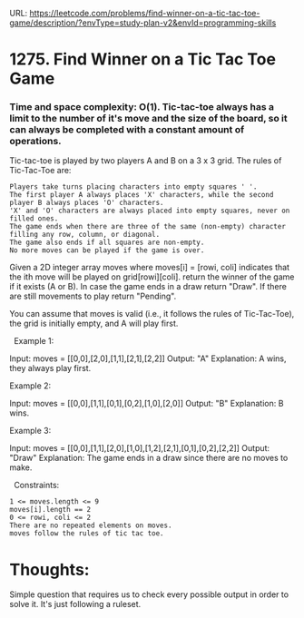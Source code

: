 URL: https://leetcode.com/problems/find-winner-on-a-tic-tac-toe-game/description/?envType=study-plan-v2&envId=programming-skills

# 1275. Find Winner on a Tic Tac Toe Game

### Time and space complexity: O(1). Tic-tac-toe always has a limit to the number of it's move and the size of the board, so it can always be completed with a constant amount of operations.

Tic-tac-toe is played by two players A and B on a 3 x 3 grid. The rules of Tic-Tac-Toe are:

	Players take turns placing characters into empty squares ' '.
	The first player A always places 'X' characters, while the second player B always places 'O' characters.
	'X' and 'O' characters are always placed into empty squares, never on filled ones.
	The game ends when there are three of the same (non-empty) character filling any row, column, or diagonal.
	The game also ends if all squares are non-empty.
	No more moves can be played if the game is over.

Given a 2D integer array moves where moves[i] = [rowi, coli] indicates that the ith move will be played on grid[rowi][coli]. return the winner of the game if it exists (A or B). In case the game ends in a draw return "Draw". If there are still movements to play return "Pending".

You can assume that moves is valid (i.e., it follows the rules of Tic-Tac-Toe), the grid is initially empty, and A will play first.

 
Example 1:

Input: moves = [[0,0],[2,0],[1,1],[2,1],[2,2]]
Output: "A"
Explanation: A wins, they always play first.

Example 2:

Input: moves = [[0,0],[1,1],[0,1],[0,2],[1,0],[2,0]]
Output: "B"
Explanation: B wins.

Example 3:

Input: moves = [[0,0],[1,1],[2,0],[1,0],[1,2],[2,1],[0,1],[0,2],[2,2]]
Output: "Draw"
Explanation: The game ends in a draw since there are no moves to make.

 
Constraints:

	1 <= moves.length <= 9
	moves[i].length == 2
	0 <= rowi, coli <= 2
	There are no repeated elements on moves.
	moves follow the rules of tic tac toe.

# Thoughts:
Simple question that requires us to check every possible output in order to solve it. It's just following a ruleset.
